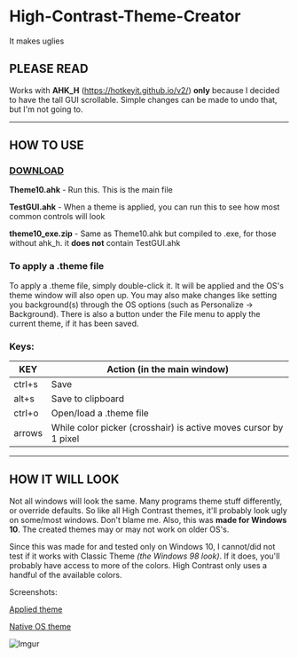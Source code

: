 # High-Contrast-Theme-Creator
It makes uglies

## PLEASE READ
Works with **AHK_H** (https://hotkeyit.github.io/v2/) **only** because I decided to have the tall GUI scrollable. Simple changes can be made to undo that, but I'm not going to.

------
## HOW TO USE
### [DOWNLOAD](https://github.com/acorns/High-Contrast-Theme-Creator/archive/master.zip)

**Theme10.ahk** - Run this. This is the main file

**TestGUI.ahk** - When a theme is applied, you can run this to see how most common controls will look

**theme10_exe.zip** - Same as Theme10.ahk but compiled to .exe, for those without ahk_h. it **does not** contain TestGUI.ahk

### To apply a .theme file
To apply a .theme file, simply double-click it. It will be applied and the OS's theme window will also open up.
You may also make changes like setting you background(s) through the OS options (such  as Personalize -> Background).
There is also a button under the File menu to apply the current theme, if it has been saved.

### Keys:

| KEY    | Action (in the main window)                                      |
|--------|------------------------------------------------------------------|
| ctrl+s | Save                                                             |
| alt+s  | Save to clipboard                                                |
| ctrl+o | Open/load a .theme file                                          |
| arrows | While color picker (crosshair) is active moves cursor by 1 pixel |

------
## HOW IT WILL LOOK
Not all windows will look the same. Many programs theme stuff differently, or override defaults. So like all High Contrast themes, it'll probably look ugly on some/most windows. Don't blame me. Also, this was **made for Windows 10**. The created themes may or may not work on older OS's.

Since this was made for and tested only on Windows 10, I cannot/did not test if it works with Classic Theme *(the Windows 98 look)*. If it does, you'll probably have access to more of the colors. High Contrast only uses a handful of the available colors.

Screenshots:

[Applied theme](http://i.imgur.com/LUXskiu.png)

[Native OS theme](http://i.imgur.com/ri7t1kc.png)

![Imgur](http://i.imgur.com/wI1K1kq.gif)
